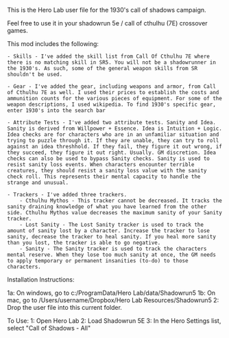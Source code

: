This is the Hero Lab user file for the 1930's call of shadows campaign. 

Feel free to use it in your shadowrun 5e / call of cthulhu (7E) crossover games.

This mod includes the following:

	- Skills - I've added the skill list from Call Of Cthulhu 7E where there is no matching skill in SR5. You will not be a shadowrunner in the 1930's. As such, some of the general weapon skills from SR shouldn't be used. 

	- Gear - I've added the gear, including weapons and armor, from Call of Cthulhu 7E as well. I used their prices to establish the costs and ammunition counts for the various pieces of equipment. For some of the weapon descriptions, I used wikipedia. To find 1930's specific gear, enter 1930's into the search bar

	- Attribute Tests - I've added two attribute tests. Sanity and Idea. Sanity is derived from Willpower + Essence. Idea is Intuition + Logic.  Idea checks are for characters who are in an unfamiliar situation and trying to puzzle through it. If they are unable, they can try to roll against an idea threshhold. If they fail, they figure it out wrong, if they succeed, they figure it out right. Usually. GM discretion. Idea checks can also be used to bypass Sanity checks. Sanity is used to resist sanity loss events. When characters encounter terrible creatures, they should resist a sanity loss value with the sanity check roll. This represents their mental capacity to handle the strange and unusual. 

	- Trackers - I've added three trackers.
		- Cthulhu Mythos - This tracker cannot be decreased. It tracks the sanity draining knowledge of what you have learned from the other side. Cthulhu Mythos value decreases the maximum sanity of your Sanity tracker.
		- Lost Sanity - The Lost Sanity tracker is used to track the amount of sanity lost by a character. Increase the tracker to lose sanity, decrease the tracker to heal sanity. If you heal more sanity than you lost, the tracker is able to go negative.
		- Sanity - The Sanity tracker is used to track the characters mental reserve. When they lose too much sanity at once, the GM needs to apply temporary or permanent insanities (to-do) to those characters. 


Installation Instructions:

1a: On windows, go to c:/ProgramData/Hero Lab/data/Shadowrun5
1b: On mac, go to /Users/username/Dropbox/Hero Lab Resources/Shadowrun5
2: Drop the user file into this current folder.

To Use:
1: Open Hero Lab
2: Load Shadowrun 5E
3: In the Hero Settings list, select "Call of Shadows - All"